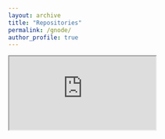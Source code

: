 ```yaml
---
layout: archive
title: "Repositories"
permalink: /gnode/
author_profile: true
---
```


 <iframe src="https://gin.g-node.org/56Fe" title="Gnode"></iframe> 




